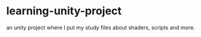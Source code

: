 # learning-unity-project
an unity project where I put my study files about shaders, scripts and more.
